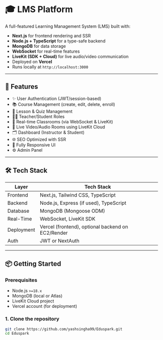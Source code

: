 # 🎓 LMS Platform

A full-featured Learning Management System (LMS) built with:
- **Next.js** for frontend rendering and SSR
- **Node.js + TypeScript** for a type-safe backend
- **MongoDB** for data storage
- **WebSocket** for real-time features
- **LiveKit (SDK + Cloud)** for live audio/video communication
- Deployed on **Vercel**
- Runs locally at `http://localhost:3000`

---

## 🚀 Features

- ✨ User Authentication (JWT/session-based)
- 📚 Course Management (create, edit, delete, enroll)
- 🧠 Lesson & Quiz Management
- 🧑‍🏫 Teacher/Student Roles
- 🔴 Real-time Classrooms (via WebSocket & LiveKit)
- 🎥 Live Video/Audio Rooms using LiveKit Cloud
- 🗂️ Dashboard (Instructor & Student)
- 🌐 SEO Optimized with SSR
- 📱 Fully Responsive UI
- ⚙️ Admin Panel

---

## 🛠️ Tech Stack

| Layer        | Tech Stack                           |
|--------------|--------------------------------------|
| Frontend     | Next.js, Tailwind CSS, TypeScript    |
| Backend      | Node.js, Express (if used), TypeScript |
| Database     | MongoDB (Mongoose ODM)               |
| Real-Time    | WebSocket, LiveKit SDK               |
| Deployment   | Vercel (frontend), optional backend on EC2/Render |
| Auth         | JWT or NextAuth                      |

---

## 📦 Getting Started

### Prerequisites

- Node.js `>=18.x`
- MongoDB (local or Atlas)
- LiveKit Cloud project
- Vercel account (for deployment)

### 1. Clone the repository

```bash
git clone https://github.com/yashsingha99/Eduspark.git
cd Eduspark

